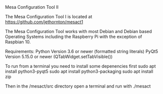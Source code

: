 Mesa Configuration Tool II

The Mesa Configuration Tool I is located at https://github.com/jethornton/mesact1

The Mesa Configuration Tool works with most Debian and Debian based Operating
Systems including the Raspberry Pi with the exception of Raspbian 10.

Requirements:
 Python Version 3.6 or newer (formatted string literals)
 PyQt5 Version 5.15.0 or newer (QTabWidget.setTabVisible())

To run from a terminal you need to install some depenencies first
sudo apt install python3-pyqt5
sudo apt install python3-packaging
sudo apt install zip

Then in the /mesact/src directory open a terminal and run with ./mesact

